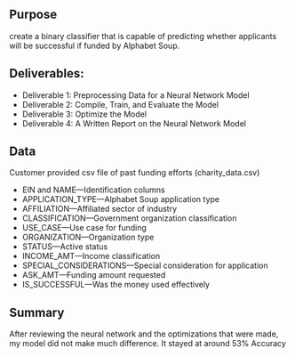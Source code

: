 

## Purpose

create a binary classifier that is capable of predicting whether applicants will be successful if funded by Alphabet Soup.

## Deliverables:
- Deliverable 1: Preprocessing Data for a Neural Network Model
- Deliverable 2: Compile, Train, and Evaluate the Model
- Deliverable 3: Optimize the Model
- Deliverable 4: A Written Report on the Neural Network Model

## Data

Customer provided csv file of past funding efforts (charity_data.csv)

- EIN and NAME—Identification columns
- APPLICATION_TYPE—Alphabet Soup application type
- AFFILIATION—Affiliated sector of industry
- CLASSIFICATION—Government organization classification
- USE_CASE—Use case for funding
- ORGANIZATION—Organization type
- STATUS—Active status
- INCOME_AMT—Income classification
- SPECIAL_CONSIDERATIONS—Special consideration for application
- ASK_AMT—Funding amount requested
- IS_SUCCESSFUL—Was the money used effectively

## Summary 

After reviewing the neural network and the optimizations that were made, my model did not make much difference. It stayed at around 53% Accuracy

